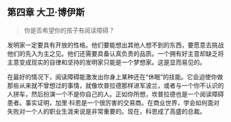 ## 第四章 大卫·博伊斯

> 你是否希望你的孩子有阅读障碍？

发明家一定要具有开放的性格。他们要能想出其他人想不到的东西，要愿意去挑战他们的先入为主之见。他们还需要具备认真负责的品质。一个拥有好主意却缺乏将主意变成现实的自律和坚持的发明家只能是一个梦想家。这是显而易见的。

在最好的情况下，阅读障碍能激发出你身上某种还在“休眠”的技能。它会迫使你做那些从来就不曾想过的事情，就像坎普拉德那样进军波兰，或者与一个你不认识的人拼车，然后扮演一个不是你自己的人。正如你所想，坎普拉德也是一个阅读障碍患者。事实证明，加里·科恩是一个很厉害的交易商。在商业世界，学会如何面对失败对一个人的职业生涯来说是非常重要的。现在，科恩成了高盛的总裁。